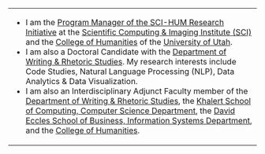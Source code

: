 <table>
  <tr>
    <td valign="top" width="99%">
      <ul>
        <li>I am the <a href="http://sci-hum.org" target="_blank">Program Manager of the SCI-HUM Research Initiative</a> at the <a href="https://www.sci.utah.edu/" target="_blank">Scientific Computing & Imaging Institute (SCI)</a> and the <a href="https://humanities.utah.edu/" target="_blank">College of Humanities</a> of the <a href="https://www.utah.edu/" target="_blank">University of Utah</a>.
        <li>I am also a Doctoral Candidate with the <a href="https://writing.utah.edu" target="_blank">Department of Writing & Rhetoric Studies</a>. My research interests include Code Studies, Natural Language Processing (NLP), Data Analytics & Data Visualization.
        <li>I am also an Interdisciplinary Adjunct Faculty member of the <a href="https://writing.utah.edu" target="_blank">Department of Writing & Rhetoric Studies</a>, the <a href="https://cs.utah.edu/" target="_blank">Khalert School of Computing, Computer Science Department</a>,  the <a href="https://eccles.utah.edu/" target="_blank">David Eccles School of Business, Information Systems Department</a>, and the <a href="https://humanities.utah.edu/" target="_blank">College of Humanities</a>.
      </ul>
    </td>
  </tr>
</table>

